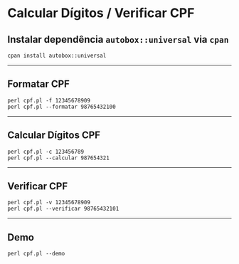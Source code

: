 # Calcular Dígitos / Verificar CPF

## Instalar dependência `autobox::universal` via `cpan`

```shell
cpan install autobox::universal
```

---

## Formatar CPF

```shell
perl cpf.pl -f 12345678909
perl cpf.pl --formatar 98765432100
```

---

## Calcular Dígitos CPF

```shell
perl cpf.pl -c 123456789
perl cpf.pl --calcular 987654321
```

---

## Verificar CPF

```shell
perl cpf.pl -v 12345678909
perl cpf.pl --verificar 98765432101
```

---

## Demo

```shell
perl cpf.pl --demo
```

